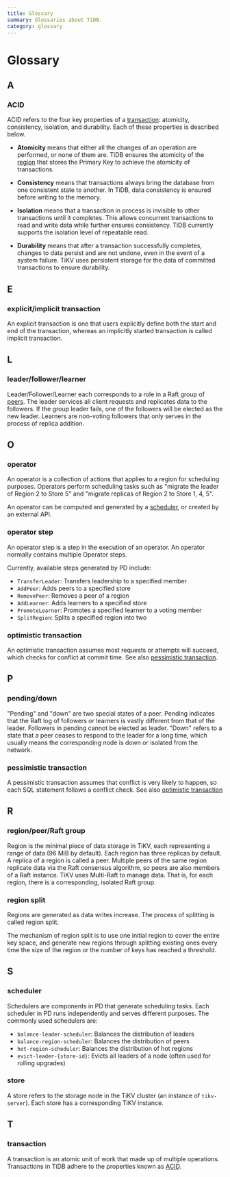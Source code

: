 ```yaml
---
title: Glossary
summary: Glossaries about TiDB.
category: glossary
---
```


# Glossary

## A

### ACID

ACID refers to the four key properties of a [transaction](#transaction): atomicity, consistency, isolation, and durability. Each of these properties is described below.

- **Atomicity** means that either all the changes of an operation are performed, or none of them are. TiDB ensures the atomicity of the [region](#region) that stores the Primary Key to achieve the atomicity of transactions.

- **Consistency** means that transactions always bring the database from one consistent state to another. In TiDB, data consistency is ensured before writing to the memory.

- **Isolation** means that a transaction in process is invisible to other transactions until it completes. This allows concurrent transactions to read and write data while further ensures consistency. TiDB currently supports the isolation level of repeatable read.

- **Durability** means that after a transaction successfully completes, changes to data persist and are not undone, even in the event of a system failure. TiKV uses persistent storage for the data of committed transactions to ensure durability.

## E

### explicit/implicit transaction

An explicit transaction is one that users explicitly define both the start and end of the transaction, whereas an implicitly started transaction is called implicit transaction.

## L

### leader/follower/learner

Leader/Follower/Learner each corresponds to a role in a Raft group of [peers](#regionpeerraft-group). The leader services all client requests and replicates data to the followers. If the group leader fails, one of the followers will be elected as the new leader. Learners are non-voting followers that only serves in the process of replica addition.

## O

### operator

An operator is a collection of actions that applies to a region for scheduling purposes. Operators perform scheduling tasks such as "migrate the leader of Region 2 to Store 5" and "migrate replicas of Region 2 to Store 1, 4, 5".

An operator can be computed and generated by a [scheduler](#scheduler), or created by an external API.

### operator step

An operator step is a step in the execution of an operator. An operator normally contains multiple Operator steps.

Currently, available steps generated by PD include:

- `TransferLeader`: Transfers leadership to a specified member
- `AddPeer`: Adds peers to a specified store
- `RemovePeer`: Removes a peer of a region
- `AddLearner`: Adds learners to a specified store
- `PromoteLearner`: Promotes a specified learner to a voting member
- `SplitRegion`: Splits a specified region into two

### optimistic transaction

An optimistic transaction assumes most requests or attempts will succeed, which checks for conflict at commit time. See also [pessimistic transaction](#pessimistic-transaction).

## P

### pending/down

"Pending" and "down" are two special states of a peer. Pending indicates that the Raft log of followers or learners is vastly different from that of the leader. Followers in pending cannot be elected as leader. "Down" refers to a state that a peer ceases to respond to the leader for a long time, which usually means the corresponding node is down or isolated from the network.

### pessimistic transaction

A pessimistic transaction assumes that conflict is very likely to happen, so each SQL statement follows a conflict check. See also [optimistic transaction](#optimistic-transaction)

## R

### region/peer/Raft group

Region is the minimal piece of data storage in TiKV, each representing a range of data (96 MiB by default). Each region has three replicas by default. A replica of a region is called a peer. Multiple peers of the same region replicate data via the Raft consensus algorithm, so peers are also members of a Raft instance. TiKV uses Multi-Raft to manage data. That is, for each region, there is a corresponding, isolated Raft group.

### region split

Regions are generated as data writes increase. The process of splitting is called region split.

The mechanism of region split is to use one initial region to cover the entire key space, and generate new regions through splitting existing ones every time the size of the region or the number of keys has reached a threshold.

## S

### scheduler

Schedulers are components in PD that generate scheduling tasks. Each scheduler in PD runs independently and serves different purposes. The commonly used schedulers are:

- `balance-leader-scheduler`: Balances the distribution of leaders
- `balance-region-scheduler`: Balances the distribution of peers
- `hot-region-scheduler`: Balances the distribution of hot regions
- `evict-leader-{store-id}`: Evicts all leaders of a node (often used for rolling upgrades)

### store

A store refers to the storage node in the TiKV cluster (an instance of `tikv-server`). Each store has a corresponding TiKV instance.

## T

### transaction

A transaction is an atomic unit of work that made up of multiple operations. Transactions in TiDB adhere to the properties known as [ACID](#acid).